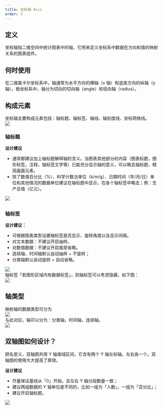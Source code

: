 ```yaml
---
title: 坐标轴 Axis
order: 3
---
```


## 定义

坐标轴指二维空间中统计图表中的轴，它用来定义坐标系中数据在方向和值的映射关系的图表组件。<br />

## 何时使用

在二维笛卡尔坐标系中，轴通常为水平方向的横轴（x 轴）和竖直方向的纵轴（y 轴）。极坐标系中，轴分为切向的切向轴（angle）和径向轴（radius）。<br />

## 构成元素

坐标轴主要构成元素包括：轴标题、轴标签、轴线、轴刻度线、坐标网格线。<br />![](https://gw.alipayobjects.com/mdn/rms_f8c6a0/afts/img/A*o8XoSJZQRDcAAAAAAAAAAABkARQnAQ#align=left&display=inline&height=780&margin=%5Bobject%20Object%5D&originHeight=780&originWidth=2204&status=done&style=none&width=2204)<br />

### 轴标题

**设计建议**

- 通常都建议加上轴标题解释轴的含义。当图表其他部分的内容（图表标题，图形标签，注释，轴标签文字等）已能充分显示轴的意义，可以略去轴标题，精简画面元素。
- 除了数值百分比（%），科学计数法单位（k/m/g）、日期时间（年/月/日）单位和其他情况的数据单位建议在轴标题中显示，在各个轴标签中略去；例：生产总值（亿元）。

![](https://gw.alipayobjects.com/mdn/rms_f8c6a0/afts/img/A*LL6zQ6sIxwQAAAAAAAAAAABkARQnAQ#align=left&display=inline&height=710&margin=%5Bobject%20Object%5D&originHeight=710&originWidth=2194&status=done&style=none&width=2194)

##

### 轴标签

**设计建议：**

- 可根据图表类型设置轴标签是否显示、旋转角度以及显示间隔。
- 对文本数据：不建议开启抽样。
- 对数值数据：不建议开启尾部省略。
- 连续轴、时间轴默认自动抽样 + 不旋转；
- 分类轴默认自动旋转 + 自动省略。

![](https://gw.alipayobjects.com/mdn/rms_f8c6a0/afts/img/A*Ii5XTb5oHIUAAAAAAAAAAABkARQnAQ#align=left&display=inline&height=1392&margin=%5Bobject%20Object%5D&originHeight=1392&originWidth=2266&status=done&style=none&width=2266) <br />轴标签「若图形区域内有数据标签」，则轴标签可以考虑隐藏，如下图：<br />![](https://gw.alipayobjects.com/mdn/rms_f8c6a0/afts/img/A*C2QwTo41DyUAAAAAAAAAAABkARQnAQ#align=left&display=inline&height=806&margin=%5Bobject%20Object%5D&originHeight=806&originWidth=2378&status=done&style=none&width=2378)<br />

## 轴类型

映射轴的数据类型可分为<br />![](https://gw.alipayobjects.com/mdn/rms_f8c6a0/afts/img/A*OcosRYoYmDAAAAAAAAAAAABkARQnAQ#align=left&display=inline&height=480&margin=%5Bobject%20Object%5D&originHeight=480&originWidth=1832&status=done&style=none&width=1832)<br />与此对应，轴可以分为：分类轴，时间轴，连续轴。<br />![](https://gw.alipayobjects.com/mdn/rms_f8c6a0/afts/img/A*zc8XRKCr4hEAAAAAAAAAAABkARQnAQ#align=left&display=inline&height=546&margin=%5Bobject%20Object%5D&originHeight=546&originWidth=1710&status=done&style=none&width=1710)<br />

##

## 双轴图如何设计？

顾名思义，双轴图共用 Y 轴值域区间，它含有两个 Y 轴左标轴，左右各一个。双轴图的使用大大提高了屏效。<br />

**设计建议**

- 尽量保证基线从「0」开始，且左右 Y 轴分段数量一致；
- 建议两组数据的 Y 轴单位是不同的，比如一组为「人数」，一组为「百分比」；
- 建议开启轴标题。

![](https://gw.alipayobjects.com/mdn/rms_f8c6a0/afts/img/A*s0xhQZmQMH8AAAAAAAAAAABkARQnAQ#align=left&display=inline&height=614&margin=%5Bobject%20Object%5D&originHeight=614&originWidth=2348&status=done&style=none&width=2348)<br />
